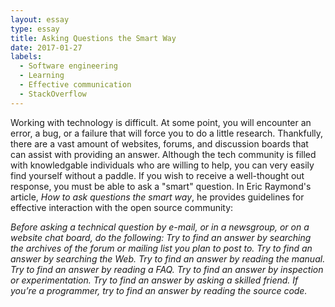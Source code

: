 ```yaml
---
layout: essay
type: essay
title: Asking Questions the Smart Way
date: 2017-01-27
labels:
  - Software engineering
  - Learning
  - Effective communication
  - StackOverflow
---
```


Working with technology is difficult.  At some point, you will encounter an error, a bug, or a failure that will force you to do a little research.  Thankfully, there are a vast amount of websites, forums, and discussion boards that can assist with providing an answer.  Although the tech community is filled with knowledgable individuals who are willing to help, you can very easily find yourself without a paddle.  If you wish to receive a well-thought out response, you must be able to ask a "smart" question.  In Eric Raymond's article, *How to ask questions the smart way*, he provides guidelines for effective interaction with the open source community:

*Before asking a technical question by e-mail, or in a newsgroup, or on a website chat board, do the following: Try to find an answer by searching the archives of the forum or mailing list you plan to post to. Try to find an answer by searching the Web. Try to find an answer by reading the manual. Try to find an answer by reading a FAQ. Try to find an answer by inspection or experimentation. Try to find an answer by asking a skilled friend. If you’re a programmer, try to find an answer by reading the source code.*
